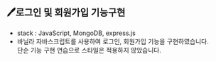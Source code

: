 ## 🖊로그인 및 회원가입 기능구현

- stack : JavaScript, MongoDB, express.js
- 바닐라 자바스크립트를 사용하여 로그인, 회원가입 기능을 구현하였습니다. <br>단순 기능 구현 연습으로 스타일은 적용하지 않았습니다.

